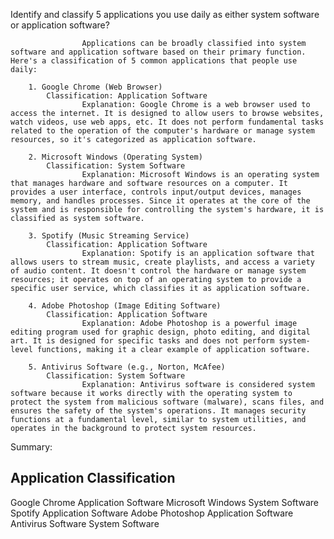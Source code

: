 Identify and classify 5 applications you use daily as either system software or application software?

                    Applications can be broadly classified into system software and application software based on their primary function. Here's a classification of 5 common applications that people use daily:

        1. Google Chrome (Web Browser)
            Classification: Application Software
                    Explanation: Google Chrome is a web browser used to access the internet. It is designed to allow users to browse websites, watch videos, use web apps, etc. It does not perform fundamental tasks related to the operation of the computer's hardware or manage system resources, so it's categorized as application software.

        2. Microsoft Windows (Operating System)
            Classification: System Software
                    Explanation: Microsoft Windows is an operating system that manages hardware and software resources on a computer. It provides a user interface, controls input/output devices, manages memory, and handles processes. Since it operates at the core of the system and is responsible for controlling the system's hardware, it is classified as system software.

        3. Spotify (Music Streaming Service)
            Classification: Application Software
                    Explanation: Spotify is an application software that allows users to stream music, create playlists, and access a variety of audio content. It doesn't control the hardware or manage system resources; it operates on top of an operating system to provide a specific user service, which classifies it as application software.

        4. Adobe Photoshop (Image Editing Software)
            Classification: Application Software
                    Explanation: Adobe Photoshop is a powerful image editing program used for graphic design, photo editing, and digital art. It is designed for specific tasks and does not perform system-level functions, making it a clear example of application software.

        5. Antivirus Software (e.g., Norton, McAfee)
            Classification: System Software
                    Explanation: Antivirus software is considered system software because it works directly with the operating system to protect the system from malicious software (malware), scans files, and ensures the safety of the system's operations. It manages security functions at a fundamental level, similar to system utilities, and operates in the background to protect system resources.

Summary:

Application         	  Classification
--------------------------------------------------------------
Google Chrome       	Application Software
Microsoft Windows    	System Software
Spotify	                Application Software
Adobe Photoshop     	Application Software
Antivirus Software	    System Software